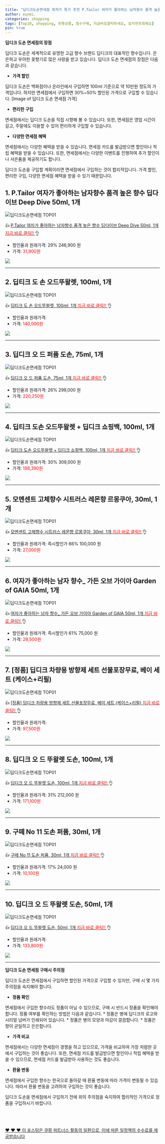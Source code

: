 ```yaml
---
title: "딥디크도손면세점 최저가 특가 추천 P.Tailor 여자가 좋아하는 남자향수 품격 높은 향수 딥다이브 Deep Dive 50ml, 1개 비교 장점 구매가이드"
author: eunmi.
categories: shopping
tags: [Top10, shopping, 유행상품, 필수구매, 지금바로클릭하세요, 놓치면후회해요]
pin: true
---
```

**딥디크 도손 면세점의 장점**

딥디크 도손은 세계적으로 유명한 고급 향수 브랜드 딥디크의 대표적인 향수입니다. 은은하고 우아한 꽃향기로 많은 사랑을 받고 있습니다. 딥디크 도손 면세점의 장점은 다음과 같습니다.

* **가격 할인**

딥디크 도손은 백화점이나 온라인에서 구입하면 100ml 기준으로 약 10만원 정도의 가격입니다. 하지만 면세점에서 구입하면 30%~50% 할인된 가격으로 구입할 수 있습니다.
[Image of 딥디크 도손 면세점 가격]

* **편리한 구입**

면세점에서는 딥디크 도손을 직접 시향해 볼 수 있습니다. 또한, 면세점은 영업 시간이 길고, 주말에도 이용할 수 있어 편리하게 구입할 수 있습니다.

* **다양한 면세점 혜택**

면세점에서는 다양한 혜택을 받을 수 있습니다. 면세점 카드를 발급받으면 할인이나 적립 혜택을 받을 수 있습니다. 또한, 면세점에서는 다양한 이벤트를 진행하여 추가 할인이나 사은품을 제공하기도 합니다.

딥디크 도손을 구입할 계획이라면 면세점에서 구입하는 것이 합리적입니다. 가격 할인, 편리한 구입, 다양한 면세점 혜택을 받을 수 있기 때문입니다.

   

## 1. P.Tailor 여자가 좋아하는 남자향수 품격 높은 향수 딥다이브 Deep Dive 50ml, 1개

![딥디크도손면세점 TOP01](https://thumbnail8.coupangcdn.com/thumbnails/remote/230x230ex/image/vendor_inventory/8af8/51e169a229f7adc6607dcfbd75e23aa62618d79ada97883bf76a14ff45dc.jpg)


👍 [P.Tailor 여자가 좋아하는 남자향수 품격 높은 향수 딥다이브 Deep Dive 50ml, 1개 <font color=red> 지금 바로 클릭!! </font> ](https://link.coupang.com/re/AFFSDP?lptag=AF3617701&subid=GithubCoopas&pageKey=7508166326&traceid=V0-153&itemId=19667605101&vendorItemId=82549671211) 👌 


- 할인율과 원래가격: 29%  246,900   원
- 가격: <span style='color:red'>31,900원</span>

[![](/discount_price.png)](https://link.coupang.com/re/AFFSDP?lptag=AF3617701&subid=GithubCoopas&pageKey=7508166326&traceid=V0-153&itemId=19667605101&vendorItemId=82549671211)

---


   

## 2. 딥티크 도 손 오드뚜왈렛, 100ml, 1개

![딥디크도손면세점 TOP01](https://thumbnail10.coupangcdn.com/thumbnails/remote/230x230ex/image/vendor_inventory/2cb6/19251768779e4346dd0ef1b4e0fb8ee0c95fb95b6436c7a7e4363a9323ac.jpg)


👍 [딥티크 도 손 오드뚜왈렛, 100ml, 1개 <font color=red> 지금 바로 클릭!! </font> ](https://link.coupang.com/re/AFFSDP?lptag=AF3617701&subid=GithubCoopas&pageKey=23188056&traceid=V0-153&itemId=90182177&vendorItemId=86150213458) 👌 


- 할인율과 원래가격: 
- 가격: <span style='color:red'>140,000원</span>

[![](/discount_price.png)](https://link.coupang.com/re/AFFSDP?lptag=AF3617701&subid=GithubCoopas&pageKey=23188056&traceid=V0-153&itemId=90182177&vendorItemId=86150213458)

---


   

## 3. 딥디크 오 드 퍼퓸 도손, 75ml, 1개

![딥디크도손면세점 TOP01](https://thumbnail7.coupangcdn.com/thumbnails/remote/230x230ex/image/vendor_inventory/ed7b/2fe035e463fa63763aee0da96f6a10cb310333fc305e066f57505bf34a5d.jpg)


👍 [딥디크 오 드 퍼퓸 도손, 75ml, 1개 <font color=red> 지금 바로 클릭!! </font> ](https://link.coupang.com/re/AFFSDP?lptag=AF3617701&subid=GithubCoopas&pageKey=7166684610&traceid=V0-153&itemId=18046570891&vendorItemId=85200783172) 👌 


- 할인율과 원래가격: 26%  299,000   원
- 가격: <span style='color:red'>220,250원</span>

[![](/discount_price.png)](https://link.coupang.com/re/AFFSDP?lptag=AF3617701&subid=GithubCoopas&pageKey=7166684610&traceid=V0-153&itemId=18046570891&vendorItemId=85200783172)

---


   

## 4. 딥티크 도손 오드뚜왈렛 + 딥디크 쇼핑백, 100ml, 1개

![딥디크도손면세점 TOP01](https://thumbnail8.coupangcdn.com/thumbnails/remote/230x230ex/image/vendor_inventory/1045/75af16c273e8a9fe60e153d6ff7316ab3d48e0ce0828e8d3214686bfa3f2.png)


👍 [딥티크 도손 오드뚜왈렛 + 딥디크 쇼핑백, 100ml, 1개 <font color=red> 지금 바로 클릭!! </font> ](https://link.coupang.com/re/AFFSDP?lptag=AF3617701&subid=GithubCoopas&pageKey=6695199054&traceid=V0-153&itemId=15486493641&vendorItemId=83455673696) 👌 


- 할인율과 원래가격: 30%  309,000   원
- 가격: <span style='color:red'>198,390원</span>

[![](/discount_price.png)](https://link.coupang.com/re/AFFSDP?lptag=AF3617701&subid=GithubCoopas&pageKey=6695199054&traceid=V0-153&itemId=15486493641&vendorItemId=83455673696)

---


   

## 5. 모멘센트 고체향수 시트러스 레몬향 르몽쿠아, 30ml, 1개

![딥디크도손면세점 TOP01](https://thumbnail9.coupangcdn.com/thumbnails/remote/230x230ex/image/retail/images/2023/06/30/15/9/ff55d84f-85aa-4c92-b019-0329c9f4300e.jpg)


👍 [모멘센트 고체향수 시트러스 레몬향 르몽쿠아, 30ml, 1개 <font color=red> 지금 바로 클릭!! </font> ](https://link.coupang.com/re/AFFSDP?lptag=AF3617701&subid=GithubCoopas&pageKey=7440080321&traceid=V0-153&itemId=19344727686&vendorItemId=86432904686) 👌 


- 할인율과 원래가격: 즉시할인가 66%  100,000   원
- 가격: <span style='color:red'>27,000원</span>

[![](/discount_price.png)](https://link.coupang.com/re/AFFSDP?lptag=AF3617701&subid=GithubCoopas&pageKey=7440080321&traceid=V0-153&itemId=19344727686&vendorItemId=86432904686)

---


   

## 6. 여자가 좋아하는 남자 향수_ 가든 오브 가이아 Garden of GAIA 50ml, 1개

![딥디크도손면세점 TOP01](https://thumbnail10.coupangcdn.com/thumbnails/remote/230x230ex/image/vendor_inventory/ef65/5970ed445417442a10281bbc2ae36cc74daa75701a5a879852e855a04015.jpg)


👍 [여자가 좋아하는 남자 향수_ 가든 오브 가이아 Garden of GAIA 50ml, 1개 <font color=red> 지금 바로 클릭!! </font> ](https://link.coupang.com/re/AFFSDP?lptag=AF3617701&subid=GithubCoopas&pageKey=6460519502&traceid=V0-153&itemId=14058721528&vendorItemId=81593881091) 👌 


- 할인율과 원래가격: 즉시할인가 61%  75,000   원
- 가격: <span style='color:red'>28,500원</span>

[![](/discount_price.png)](https://link.coupang.com/re/AFFSDP?lptag=AF3617701&subid=GithubCoopas&pageKey=6460519502&traceid=V0-153&itemId=14058721528&vendorItemId=81593881091)

---


   

## 7. [정품] 딥디크 차량용 방향제 세트 선물포장무료, 베이 세트 (케이스+리필)

![딥디크도손면세점 TOP01](https://thumbnail9.coupangcdn.com/thumbnails/remote/230x230ex/image/vendor_inventory/79b5/f507d4b4e1d5a8daae5355899bb17d3918fa7809e0f469d7d25e55939da5.jpg)


👍 [[정품] 딥디크 차량용 방향제 세트 선물포장무료, 베이 세트 (케이스+리필) <font color=red> 지금 바로 클릭!! </font> ](https://link.coupang.com/re/AFFSDP?lptag=AF3617701&subid=GithubCoopas&pageKey=6730390757&traceid=V0-153&itemId=15679652638&vendorItemId=86007043907) 👌 


- 할인율과 원래가격: 
- 가격: <span style='color:red'>97,500원</span>

[![](/discount_price.png)](https://link.coupang.com/re/AFFSDP?lptag=AF3617701&subid=GithubCoopas&pageKey=6730390757&traceid=V0-153&itemId=15679652638&vendorItemId=86007043907)

---


   

## 8. 딥디크 오 드 뚜왈렛 도손, 100ml, 1개

![딥디크도손면세점 TOP01](https://thumbnail9.coupangcdn.com/thumbnails/remote/230x230ex/image/vendor_inventory/4cdf/16647fd03281257439b76b00bf07b23fac9f40272c8912f225345d35a901.jpg)


👍 [딥디크 오 드 뚜왈렛 도손, 100ml, 1개 <font color=red> 지금 바로 클릭!! </font> ](https://link.coupang.com/re/AFFSDP?lptag=AF3617701&subid=GithubCoopas&pageKey=7101443516&traceid=V0-153&itemId=17727859585&vendorItemId=85200783364) 👌 


- 할인율과 원래가격: 31%  212,000   원
- 가격: <span style='color:red'>171,100원</span>

[![](/discount_price.png)](https://link.coupang.com/re/AFFSDP?lptag=AF3617701&subid=GithubCoopas&pageKey=7101443516&traceid=V0-153&itemId=17727859585&vendorItemId=85200783364)

---


   

## 9. 구떼 No 11 도손 퍼퓸, 30ml, 1개

![딥디크도손면세점 TOP01](https://thumbnail10.coupangcdn.com/thumbnails/remote/230x230ex/image/retail/images/2020/09/22/9/2/60d1f8a5-f468-4054-ab36-18eaadc2eeff.jpg)


👍 [구떼 No 11 도손 퍼퓸, 30ml, 1개 <font color=red> 지금 바로 클릭!! </font> ](https://link.coupang.com/re/AFFSDP?lptag=AF3617701&subid=GithubCoopas&pageKey=2151139160&traceid=V0-153&itemId=3653119328&vendorItemId=71638581591) 👌 


- 할인율과 원래가격: 17%  24,000   원
- 가격: <span style='color:red'>10,100원</span>

[![](/discount_price.png)](https://link.coupang.com/re/AFFSDP?lptag=AF3617701&subid=GithubCoopas&pageKey=2151139160&traceid=V0-153&itemId=3653119328&vendorItemId=71638581591)

---


   

## 10. 딥디크 오 드 뚜왈렛 도손, 50ml, 1개

![딥디크도손면세점 TOP01](https://thumbnail8.coupangcdn.com/thumbnails/remote/230x230ex/image/vendor_inventory/b8a4/1bbe01220fd6fa7977953513626f247811d2149e86cd958b23a29df68786.jpg)


👍 [딥디크 오 드 뚜왈렛 도손, 50ml, 1개 <font color=red> 지금 바로 클릭!! </font> ](https://link.coupang.com/re/AFFSDP?lptag=AF3617701&subid=GithubCoopas&pageKey=7166684666&traceid=V0-153&itemId=15596724418&vendorItemId=70756927898) 👌 


- 할인율과 원래가격: 
- 가격: <span style='color:red'>133,800원</span>

[![](/discount_price.png)](https://link.coupang.com/re/AFFSDP?lptag=AF3617701&subid=GithubCoopas&pageKey=7166684666&traceid=V0-153&itemId=15596724418&vendorItemId=70756927898)

---
**딥디크 도손 면세점 구매시 주의점**

딥디크 도손은 면세점에서 구입하면 할인된 가격으로 구입할 수 있지만, 구매 시 몇 가지 주의점을 숙지해야 합니다.

* **정품 확인**

면세점에서 구입한 향수라도 정품이 아닐 수 있으므로, 구매 시 반드시 정품을 확인해야 합니다. 정품 여부를 확인하는 방법은 다음과 같습니다.
    * 정품은 병에 딥디크의 로고와 시리얼 넘버가 인쇄되어 있습니다.
    * 정품은 병의 모양과 마감이 깔끔합니다.
    * 정품은 향이 균일하고 은은합니다.

* **가격 비교**

면세점에서는 다양한 면세점이 경쟁을 하고 있으므로, 가격을 비교하여 가장 저렴한 곳에서 구입하는 것이 좋습니다. 또한, 면세점 카드를 발급받으면 할인이나 적립 혜택을 받을 수 있으므로, 면세점 카드를 발급받아 사용하는 것도 좋습니다.

* **환율 변동**

면세점에서 구입한 향수는 한국으로 돌아갈 때 환율 변동에 따라 가격이 변동될 수 있습니다. 따라서 환율 변동을 고려하여 구입하는 것이 좋습니다.

딥디크 도손을 면세점에서 구입하기 전에 위의 주의점을 숙지하여 합리적인 가격으로 정품을 구입하시기 바랍니다.<br><br><br><br><br> [ ❤ ❤ ❤ 이 포스팅은 쿠팡 파트너스 활동의 일환으로, 이에 따른 일정액의 수수료를 제공받습니다](https://link.coupang.com/a/bcEFyh)